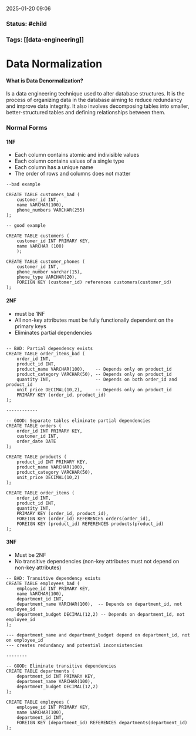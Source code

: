 2025-01-20 09:06

### Status: #child

### Tags: [[data-engineering]]

# Data Normalization

#### What is Data Denormalization?
Is a data engineering technique used to alter database structures. It is the process of organizing data in the database aiming to reduce redundancy and improve data integrity. It also involves decomposing tables into smaller, better-structured tables and defining relationships between them.

### Normal Forms

#### 1NF
- Each column contains atomic and indivisible values
- Each column contains values of a single type
- Each column has a unique name
- The order of rows and columns does not matter

```
--bad example

CREATE TABLE customers_bad (
	customer_id INT,
	name VARCHAR(100),
	phone_numbers VARCHAR(255)
);

-- good example

CREATE TABLE customers (
	customer_id INT PRIMARY KEY,
	name VARCHAR (100)
	);

CREATE TABLE customer_phones (
	customer_id INT,
	phone_number varchar(15),
	phone_type VARCHAR(20),
	FOREIGN KEY (customer_id) references customers(customer_id)
);
```

#### 2NF
- must be 1NF
- All non-key attributes must be fully functionally dependent on the primary keys
- Eliminates partial dependencies


```

-- BAD: Partial dependency exists
CREATE TABLE order_items_bad (
    order_id INT,
    product_id INT,
    product_name VARCHAR(100),    -- Depends only on product_id
    product_category VARCHAR(50), -- Depends only on product_id
    quantity INT,                 -- Depends on both order_id and product_id
    unit_price DECIMAL(10,2),     -- Depends only on product_id
    PRIMARY KEY (order_id, product_id)
);

------------

-- GOOD: Separate tables eliminate partial dependencies
CREATE TABLE orders (
    order_id INT PRIMARY KEY,
    customer_id INT,
    order_date DATE
);

CREATE TABLE products (
    product_id INT PRIMARY KEY,
    product_name VARCHAR(100),
    product_category VARCHAR(50),
    unit_price DECIMAL(10,2)
);

CREATE TABLE order_items (
    order_id INT,
    product_id INT,
    quantity INT,
    PRIMARY KEY (order_id, product_id),
    FOREIGN KEY (order_id) REFERENCES orders(order_id),
    FOREIGN KEY (product_id) REFERENCES products(product_id)
);

```

#### 3NF
- Must be 2NF
- No transitive dependencies (non-key attributes must not depend on non-key attributes)

```
-- BAD: Transitive dependency exists
CREATE TABLE employees_bad (
    employee_id INT PRIMARY KEY,
    name VARCHAR(100),
    department_id INT,
    department_name VARCHAR(100),  -- Depends on department_id, not employee_id
    department_budget DECIMAL(12,2) -- Depends on department_id, not employee_id
);

--- department_name and department_budget depend on department_id, not on employee_id
--- creates redundancy and potential inconsistencies

--------

-- GOOD: Eliminate transitive dependencies
CREATE TABLE departments (
    department_id INT PRIMARY KEY,
    department_name VARCHAR(100),
    department_budget DECIMAL(12,2)
);

CREATE TABLE employees (
    employee_id INT PRIMARY KEY,
    name VARCHAR(100),
    department_id INT,
    FOREIGN KEY (department_id) REFERENCES departments(department_id)
);

```
